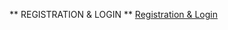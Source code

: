 ** REGISTRATION & LOGIN **
[Registration & Login](https://www.tutorialrepublic.com/php-tutorial/php-mysql-login-system.php)